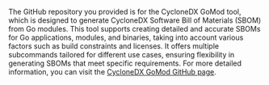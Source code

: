 The GitHub repository you provided is for the CycloneDX GoMod tool, which is designed to generate CycloneDX Software Bill of Materials (SBOM) from Go modules. This tool supports creating detailed and accurate SBOMs for Go applications, modules, and binaries, taking into account various factors such as build constraints and licenses. It offers multiple subcommands tailored for different use cases, ensuring flexibility in generating SBOMs that meet specific requirements. For more detailed information, you can visit the [CycloneDX GoMod GitHub page](https://github.com/CycloneDX/cyclonedx-gomod).